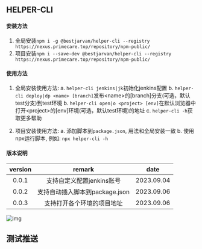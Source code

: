 ## HELPER-CLI

#### 安装方法
1. 全局安装`npm i -g @bestjarvan/helper-cli --registry https://nexus.primecare.top/repository/npm-public/`
2. 项目安装`npm i --save-dev @bestjarvan/helper-cli --registry https://nexus.primecare.top/repository/npm-public/`


#### 使用方法
1. 全局安装使用方法:
  a. `helper-cli jenkins|jk`初始化jenkins配置
  b. `helper-cli deploy|dp <name> [branch]`发布\<name>的[branch]分支(可选，默认test分支)到test环境
  b. `helper-cli open|o <project> [env]`在默认浏览器中打开\<project>的[env]环境(可选，默认test环境)的地址
  c. `helper-cli -h`获取更多帮助

2. 项目安装使用方法:
  a. 添加脚本到`package.json`, 用法和全局安装一致
  b. 使用npx运行脚本, 例如: `npx helper-cli -h`

#### 版本说明

|version| remark                      | date       |
| :---: | :-------------------------: | :--------: |
| 0.0.1 | 支持自定义配置jenkins账号      | 2023.09.04 |
| 0.0.2 | 支持自动插入脚本到package.json | 2023.09.06 |
| 0.0.3 | 支持打开各个环境的项目地址      | 2023.09.06 |


![img](https://fastly.jsdelivr.net/gh/BestJarvan/pic-imgs/imgs/202308312004869.png)

## 测试推送